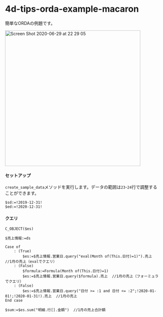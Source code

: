 # 4d-tips-orda-example-macaron
簡単なORDAの例題です。

<img width="443" alt="Screen Shot 2020-06-29 at 22 29 05" src="https://user-images.githubusercontent.com/1725068/86011789-1d51a600-ba58-11ea-910a-acb82d14d2b3.png">

#### セットアップ

``create_sample_data``メソッドを実行します。データの範囲は``23``-``24``行で調整することができます。

```
$sd:=!2019-12-31!
$ed:=!2020-12-31!
```

#### クエリ

```
C_OBJECT($es)

$売上情報:=ds

Case of 
	: (True)
		$es:=$売上情報.営業日.query("eval(Month of(This.日付)=1)").売上  //1月の売上（evalでクエリ）
	: (False)
		$formula:=Formula(Month of(This.日付)=1)
		$es:=$売上情報.営業日.query($formula).売上  //1月の売上（フォーミュラでクエリ）
	: (False)
		$es:=$売上情報.営業日.query("日付 >= :1 and 日付 <= :2";!2020-01-01!;!2020-01-31!).売上  //1月の売上
End case 

$sum:=$es.sum("明細.行[].金額")  //1月の売上合計額
```
